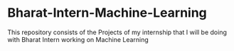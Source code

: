 # Bharat-Intern-Machine-Learning
This repository consists of the Projects of my internship that I will be doing with Bharat Intern working on Machine Learning
